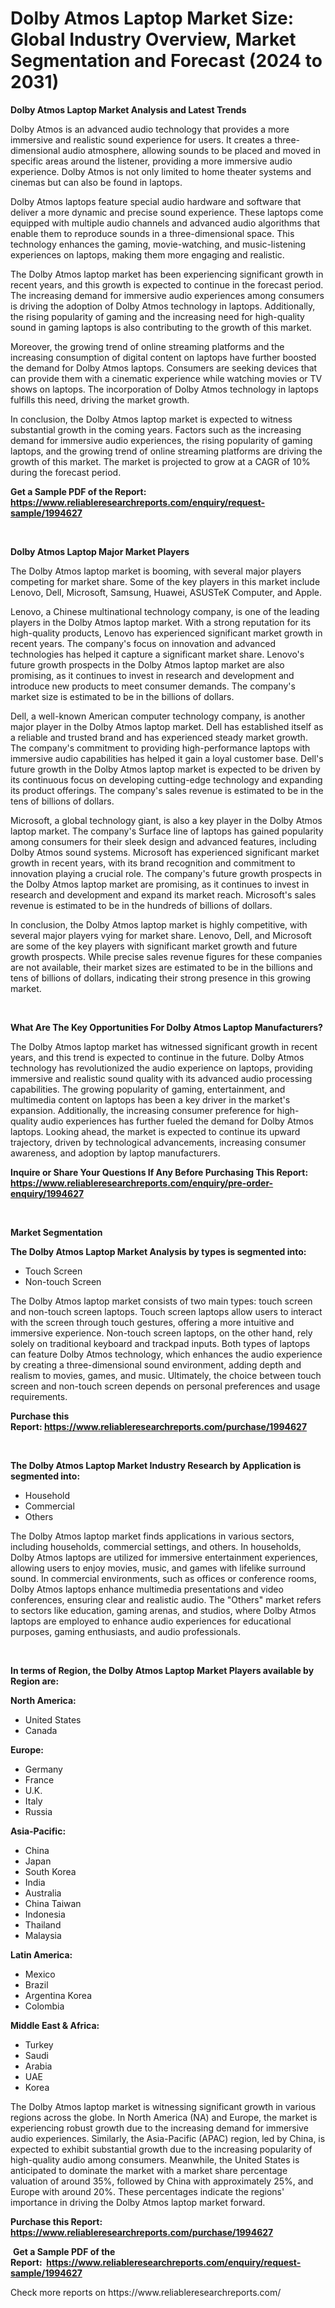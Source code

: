 <p><h1>Dolby Atmos Laptop Market Size: Global Industry Overview, Market Segmentation and Forecast (2024 to 2031)</h1></p><p><strong>Dolby Atmos Laptop Market Analysis and Latest Trends</strong></p>
<p><p>Dolby Atmos is an advanced audio technology that provides a more immersive and realistic sound experience for users. It creates a three-dimensional audio atmosphere, allowing sounds to be placed and moved in specific areas around the listener, providing a more immersive audio experience. Dolby Atmos is not only limited to home theater systems and cinemas but can also be found in laptops.</p><p>Dolby Atmos laptops feature special audio hardware and software that deliver a more dynamic and precise sound experience. These laptops come equipped with multiple audio channels and advanced audio algorithms that enable them to reproduce sounds in a three-dimensional space. This technology enhances the gaming, movie-watching, and music-listening experiences on laptops, making them more engaging and realistic.</p><p>The Dolby Atmos laptop market has been experiencing significant growth in recent years, and this growth is expected to continue in the forecast period. The increasing demand for immersive audio experiences among consumers is driving the adoption of Dolby Atmos technology in laptops. Additionally, the rising popularity of gaming and the increasing need for high-quality sound in gaming laptops is also contributing to the growth of this market.</p><p>Moreover, the growing trend of online streaming platforms and the increasing consumption of digital content on laptops have further boosted the demand for Dolby Atmos laptops. Consumers are seeking devices that can provide them with a cinematic experience while watching movies or TV shows on laptops. The incorporation of Dolby Atmos technology in laptops fulfills this need, driving the market growth.</p><p>In conclusion, the Dolby Atmos laptop market is expected to witness substantial growth in the coming years. Factors such as the increasing demand for immersive audio experiences, the rising popularity of gaming laptops, and the growing trend of online streaming platforms are driving the growth of this market. The market is projected to grow at a CAGR of 10% during the forecast period.</p></p>
<p><strong>Get a Sample PDF of the Report:&nbsp; <a href="https://www.reliableresearchreports.com/enquiry/request-sample/1994627">https://www.reliableresearchreports.com/enquiry/request-sample/1994627</a></strong></p>
<p>&nbsp;</p>
<p><strong>Dolby Atmos Laptop Major Market Players</strong></p>
<p><p>The Dolby Atmos laptop market is booming, with several major players competing for market share. Some of the key players in this market include Lenovo, Dell, Microsoft, Samsung, Huawei, ASUSTeK Computer, and Apple. </p><p>Lenovo, a Chinese multinational technology company, is one of the leading players in the Dolby Atmos laptop market. With a strong reputation for its high-quality products, Lenovo has experienced significant market growth in recent years. The company's focus on innovation and advanced technologies has helped it capture a significant market share. Lenovo's future growth prospects in the Dolby Atmos laptop market are also promising, as it continues to invest in research and development and introduce new products to meet consumer demands. The company's market size is estimated to be in the billions of dollars.</p><p>Dell, a well-known American computer technology company, is another major player in the Dolby Atmos laptop market. Dell has established itself as a reliable and trusted brand and has experienced steady market growth. The company's commitment to providing high-performance laptops with immersive audio capabilities has helped it gain a loyal customer base. Dell's future growth in the Dolby Atmos laptop market is expected to be driven by its continuous focus on developing cutting-edge technology and expanding its product offerings. The company's sales revenue is estimated to be in the tens of billions of dollars.</p><p>Microsoft, a global technology giant, is also a key player in the Dolby Atmos laptop market. The company's Surface line of laptops has gained popularity among consumers for their sleek design and advanced features, including Dolby Atmos sound systems. Microsoft has experienced significant market growth in recent years, with its brand recognition and commitment to innovation playing a crucial role. The company's future growth prospects in the Dolby Atmos laptop market are promising, as it continues to invest in research and development and expand its market reach. Microsoft's sales revenue is estimated to be in the hundreds of billions of dollars.</p><p>In conclusion, the Dolby Atmos laptop market is highly competitive, with several major players vying for market share. Lenovo, Dell, and Microsoft are some of the key players with significant market growth and future growth prospects. While precise sales revenue figures for these companies are not available, their market sizes are estimated to be in the billions and tens of billions of dollars, indicating their strong presence in this growing market.</p></p>
<p>&nbsp;</p>
<p><strong>What Are The Key Opportunities For Dolby Atmos Laptop Manufacturers?</strong></p>
<p><p>The Dolby Atmos laptop market has witnessed significant growth in recent years, and this trend is expected to continue in the future. Dolby Atmos technology has revolutionized the audio experience on laptops, providing immersive and realistic sound quality with its advanced audio processing capabilities. The growing popularity of gaming, entertainment, and multimedia content on laptops has been a key driver in the market's expansion. Additionally, the increasing consumer preference for high-quality audio experiences has further fueled the demand for Dolby Atmos laptops. Looking ahead, the market is expected to continue its upward trajectory, driven by technological advancements, increasing consumer awareness, and adoption by laptop manufacturers.</p></p>
<p><strong>Inquire or Share Your Questions If Any Before Purchasing This Report: <a href="https://www.reliableresearchreports.com/enquiry/pre-order-enquiry/1994627">https://www.reliableresearchreports.com/enquiry/pre-order-enquiry/1994627</a></strong></p>
<p>&nbsp;</p>
<p><strong>Market Segmentation</strong></p>
<p><strong>The Dolby Atmos Laptop Market Analysis by types is segmented into:</strong></p>
<p><ul><li>Touch Screen</li><li>Non-touch Screen</li></ul></p>
<p><p>The Dolby Atmos laptop market consists of two main types: touch screen and non-touch screen laptops. Touch screen laptops allow users to interact with the screen through touch gestures, offering a more intuitive and immersive experience. Non-touch screen laptops, on the other hand, rely solely on traditional keyboard and trackpad inputs. Both types of laptops can feature Dolby Atmos technology, which enhances the audio experience by creating a three-dimensional sound environment, adding depth and realism to movies, games, and music. Ultimately, the choice between touch screen and non-touch screen depends on personal preferences and usage requirements.</p></p>
<p><strong>Purchase this Report:&nbsp;<a href="https://www.reliableresearchreports.com/purchase/1994627">https://www.reliableresearchreports.com/purchase/1994627</a></strong></p>
<p>&nbsp;</p>
<p><strong>The Dolby Atmos Laptop Market Industry Research by Application is segmented into:</strong></p>
<p><ul><li>Household</li><li>Commercial</li><li>Others</li></ul></p>
<p><p>The Dolby Atmos laptop market finds applications in various sectors, including households, commercial settings, and others. In households, Dolby Atmos laptops are utilized for immersive entertainment experiences, allowing users to enjoy movies, music, and games with lifelike surround sound. In commercial environments, such as offices or conference rooms, Dolby Atmos laptops enhance multimedia presentations and video conferences, ensuring clear and realistic audio. The "Others" market refers to sectors like education, gaming arenas, and studios, where Dolby Atmos laptops are employed to enhance audio experiences for educational purposes, gaming enthusiasts, and audio professionals.</p></p>
<p>&nbsp;</p>
<p><strong>In terms of Region, the Dolby Atmos Laptop Market Players available by Region are:</strong></p>
<p>
    <p> <strong> North America: </strong>
        <ul>
            <li>United States</li>
            <li>Canada</li>
        </ul>
        </p> 
    <p> <strong> Europe: </strong>
        <ul>
            <li>Germany</li>
            <li>France</li>
            <li>U.K.</li>
            <li>Italy</li>
            <li>Russia</li>
        </ul>
        </p> 
    <p> <strong> Asia-Pacific: </strong>
        <ul>
            <li>China</li>
            <li>Japan</li>
            <li>South Korea</li>
            <li>India</li>
            <li>Australia</li>
            <li>China Taiwan</li>
            <li>Indonesia</li>
            <li>Thailand</li>
            <li>Malaysia</li>
        </ul>
        </p> 
    <p> <strong> Latin America: </strong>
        <ul>
            <li>Mexico</li>
            <li>Brazil</li>
            <li>Argentina Korea</li>
            <li>Colombia</li>
        </ul>
        </p> 
    <p> <strong> Middle East & Africa: </strong>
        <ul>
            <li>Turkey</li>
            <li>Saudi</li>
            <li>Arabia</li>
            <li>UAE</li>
            <li>Korea</li>
        </ul>
    </p>
    </p>
<p><p>The Dolby Atmos laptop market is witnessing significant growth in various regions across the globe. In North America (NA) and Europe, the market is experiencing robust growth due to the increasing demand for immersive audio experiences. Similarly, the Asia-Pacific (APAC) region, led by China, is expected to exhibit substantial growth due to the increasing popularity of high-quality audio among consumers. Meanwhile, the United States is anticipated to dominate the market with a market share percentage valuation of around 35%, followed by China with approximately 25%, and Europe with around 20%. These percentages indicate the regions' importance in driving the Dolby Atmos laptop market forward.</p></p>
<p><strong>Purchase this Report: <a href="https://www.reliableresearchreports.com/purchase/1994627">https://www.reliableresearchreports.com/purchase/1994627</a></strong></p>
<p>&nbsp;<strong>Get a Sample PDF of the Report:&nbsp;&nbsp;<a href="https://www.reliableresearchreports.com/enquiry/request-sample/1994627">https://www.reliableresearchreports.com/enquiry/request-sample/1994627</a></strong></p>
<p><strong></strong></p>
<p>Check more reports on https://www.reliableresearchreports.com/</p>